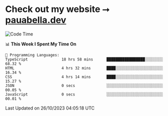 # Check out my website ⭢ [pauabella.dev](https://pauabella.dev)

<!--START_SECTION:waka-->
![Code Time](http://img.shields.io/badge/Code%20Time-2%2C604%20hrs%2016%20mins-blue)

📊 **This Week I Spent My Time On** 

```text
💬 Programming Languages: 
TypeScript               18 hrs 58 mins      █████████████████░░░░░░░░   68.32 % 
HTML                     4 hrs 32 mins       ████░░░░░░░░░░░░░░░░░░░░░   16.34 % 
CSS                      4 hrs 14 mins       ████░░░░░░░░░░░░░░░░░░░░░   15.27 % 
JSON                     0 secs              ░░░░░░░░░░░░░░░░░░░░░░░░░   00.05 % 
JavaScript               0 secs              ░░░░░░░░░░░░░░░░░░░░░░░░░   00.01 % 
```


 Last Updated on 26/10/2023 04:05:18 UTC
<!--END_SECTION:waka-->
